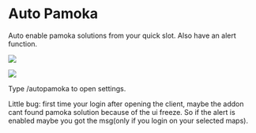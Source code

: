 # Auto Pamoka

Auto enable pamoka solutions from your quick slot. Also have an alert function.

![](https://i.imgur.com/arRZr1U.jpg)   

![](https://i.imgur.com/L2hLy7H.jpg)

Type /autopamoka to open settings.

Little  bug: first time your login after opening the client, maybe the addon cant found pamoka solution because of the ui freeze. So if the alert is enabled maybe you got the msg(only if you login on your selected maps).

